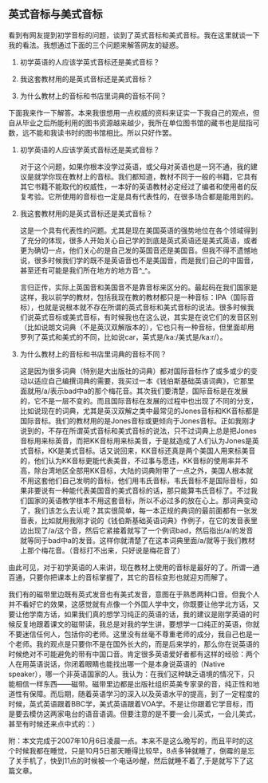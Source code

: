 ## 英式音标与美式音标

看到有网友提到初学音标的问题，谈到了英式音标和美式音标。我在这里就谈一下我的看法。我想通过下面的三个问题来解答网友的疑惑。

1. 初学英语的人应该学英式音标还是美式音标？

2. 我这套教材用的是英式音标还是美式音标？
   
3. 为什么教材上的音标和书店里词典的音标不同？
 
下面我来作一下解答。本来我很想用一点权威的资料来证实一下我自己的观点，但自从毕业之后所能利用的图书资源越来越少，我所在单位图书馆的藏书也是屈指可数，远不能和我读书时的图书馆相比。所以只好作罢。

1. 初学英语的人应该学英式音标还是美式音标？

    对于这个问题，如果你根本没学过英语，或父母对英语也是一窍不通，我的建议是就学你现在教材上的音标。我们都知道，教材不同于一般的书籍，它具有其它书籍不能取代的权威性，一本好的英语教材必定经过了编者和使用者的反复考验。它所使用的音标也一定是具有代表性的，在很多场合都是能用到的。

2. 我这套教材用的是英式音标还是美式音标？

    这是一个具有代表性的问题。尤其是现在美国英语的强势地位在各个领域得到了充分的体现，很多人开始关心自己学的到底是英式英语还是美式英语，或者更为确切一点，他们关心的是自己发的英国音还是美国音。但我不得不遗憾地说，很多时候我们学的既不是英语音也不是美国音，而是我们自己的中国音，甚至还有可能是我们所在地方的地方音^_^。

    言归正传，实际上英国音和美国音不是靠音标来区分的。最起码在我们国家是这样，我以前学的教材，包括我现在教的教材都只是一种音标：IPA（国际音标），也就是说根本就不存在所谓的英式音标和美式音标的说法。很多时候我们说英式音标或美式音标，有时候我也在这么说，其实是在说它们的发音区别（比如说朗文词典（不是英汉双解版本的），它也只有一种音标，但里面却用罗列了英式和美式的不同，比如说car，英式是/ka:/美式是/ka:r/）。

3. 为什么教材上的音标和书店里词典的音标不同？

    这是因为很多词典（特别是大出版社的词典）都对国际音标作了或多或少的变动以适应自己编撰词典的需要，我买过一本《钱伯斯基础英语词典》，它那里面就用/a/表示bad中a的那个梅花音。其次我们要清楚，国际音标是在发展的，它不是一层不变的。而且国际音标在发展的过程中也出现了不同的分支，比如说现在的词典，尤其是英汉双解之类中最常见的Jones音标和KK音标都是国际音标。我们的教材用的是Jones音标或更倾向于Jones音标。正如我刚才说到的，不存在所谓英式音标和美式音标的说法，只不过词典上总是把Jones音标用来标英音，而把KK音标用来标美音，于是就造成了人们认为Jones是英式音标，KK是美式音标。话又说回来，KK音标还真是两个美国人用来标美音的，他们认为KK音标更能代表美音，不过事与愿违，KK音标的使用率并不高，除台湾地区全部用KK音标，大陆的词典附带了一点之外，美国人根本就不用这套他们自己发明的音标，他们用韦氏音标，韦氏音标不是国际音标，如果非要说有一种能代表美国音的美式音标的话，那只能算韦氏音标了。不过我们国家的英语教学根本不用这套音标，所以不必过多的放在心上。那词典变动了，我们该怎么去认呢？其实很简单，每一本正规的典词的最前面都有一张发音表，比如就用我刚才说的《钱伯斯基础英语词典》作例子，在它的发音表里边出现了/a/这个音，然后它紧接着就写了一个例词bad，然后指出/a/的发音就等同于bad中a的发音。这样你就清楚了在这本词典里面/a/就等于我们教材上那个梅花音。（音标打不出来，只好说是梅花音了）

由此可见，对于初学英语的人来讲，现在教材上使用的音标是最好的了。所谓一通百通，只要你把课本上的音标掌握了，其它的音标变形也就迎刃而解了。

我们有的磁带里边既有英式发音也有美式发音，意图在于熟悉两种口音。但我个人并不看好它的效果，这感觉就有点像一个外国人学中文，你既要让他学北方话，又要让他学南方话，如果我们真的想学习纯正的英语的话，我的建议是刚学英语的时候反复地跟着课文的磁带读，我总是对我的学生讲，要想学一口纯正的英语，你就不要迷信任何人，包括你的老师。这里没有丝毫不尊重老师的成分，我自己也是一个老师。我的观点是只要你不是在国外长大的，而是后来学的，那么你在说英语的时候绝对不可能避免的带有中国口音。肯定很多英语爱好者都有这样的经验：两个人在用英语说话，你闭着眼睛也能找出哪一个是本身说英语的（Native speaker），哪一个非英语国家的人。我认为：在我们这种缺乏语境的情况下，只能相信一样东西——磁带。磁带里边都是出版社组织英美专家录的音，纯正性和地道性有保障。而后期，随着英语学习的深入以及英语水平的提高，到了一定程度的时候，英式英语跟着BBC学，美式英语跟着VOA学。不是让你跟着它学音标，而是要去模仿这两家电台的语音语调。但要注意的是不要一会儿英式，一会儿美式，甚至有时候还来点中式的：）

附：本文完成于2007年10月6日凌晨一点。本来不是这么晚写的，而且平时的这个时候我都在睡觉，只是10月5日那天睡得比较早，8点多钟就睡了，倒霉的是忘了关手机了，快到11点的时候被一个电话吵醒，然后就睡不着了,于是就写下了这篇文章。

